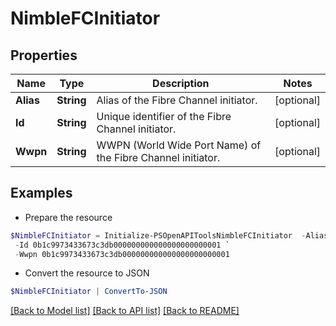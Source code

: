 # NimbleFCInitiator
## Properties

Name | Type | Description | Notes
------------ | ------------- | ------------- | -------------
**Alias** | **String** | Alias of the Fibre Channel initiator. | [optional] 
**Id** | **String** | Unique identifier of the Fibre Channel initiator. | [optional] 
**Wwpn** | **String** | WWPN (World Wide Port Name) of the Fibre Channel initiator. | [optional] 

## Examples

- Prepare the resource
```powershell
$NimbleFCInitiator = Initialize-PSOpenAPIToolsNimbleFCInitiator  -Alias vegaalias `
 -Id 0b1c9973433673c3db000000000000000000000001 `
 -Wwpn 0b1c9973433673c3db000000000000000000000001
```

- Convert the resource to JSON
```powershell
$NimbleFCInitiator | ConvertTo-JSON
```

[[Back to Model list]](../README.md#documentation-for-models) [[Back to API list]](../README.md#documentation-for-api-endpoints) [[Back to README]](../README.md)

